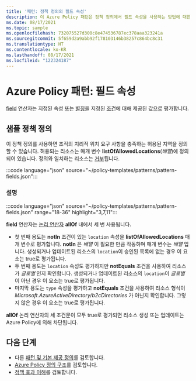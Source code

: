 ```yaml
---
title: '패턴: 정책 정의의 필드 속성'
description: 이 Azure Policy 패턴은 정책 정의에서 필드 속성을 사용하는 방법에 대한 예를 제공합니다.
ms.date: 08/17/2021
ms.topic: sample
ms.openlocfilehash: 732075527d300c8e474536787ec378aaa323241a
ms.sourcegitcommit: 5f659d2a9abb92f178103146b38257c864bc8c31
ms.translationtype: HT
ms.contentlocale: ko-KR
ms.lasthandoff: 08/17/2021
ms.locfileid: "122324187"
---
```

# <a name="azure-policy-pattern-field-properties"></a>Azure Policy 패턴: 필드 속성

[field](../concepts/definition-structure.md#fields) 연산자는 지정된 속성 또는 [별칭](../concepts/definition-structure.md#aliases)을 지정된 [조건](../concepts/definition-structure.md#conditions)에 대해 제공된 값으로 평가합니다.

## <a name="sample-policy-definition"></a>샘플 정책 정의

이 정책 정의를 사용하면 조직의 지리적 위치 요구 사항을 충족하는 허용된 지역을 정의할 수 있습니다. 허용되는 리소스는 매개 변수 **listOfAllowedLocations**(_배열_)에 정의되어 있습니다. 정의와 일치하는 리소스는 [거부](../concepts/effects.md#deny)됩니다.

:::code language="json" source="~/policy-templates/patterns/pattern-fields.json":::

### <a name="explanation"></a>설명

:::code language="json" source="~/policy-templates/patterns/pattern-fields.json" range="18-36" highlight="3,7,11":::

**field** 연산자는 [논리 연산자](../concepts/definition-structure.md#logical-operators) **allOf** 내에서 세 번 사용됩니다.

- 첫 번째 용도는 **notIn** 조건이 있는 `location` 속성을 **listOfAllowedLocations** 매개 변수로 평가합니다. **notIn** 은 _배열_ 이 필요한 만큼 작동하며 매개 변수는 _배열_ 입니다. 생성되거나 업데이트된 리소스의 `location`이 승인된 목록에 없는 경우 이 요소는 true로 평가됩니다.
- 두 번째 용도는 `location` 속성도 평가하지만 **notEquals** 조건을 사용하여 리소스가 _글로벌_ 인지 확인합니다. 생성되거나 업데이트된 리소스의 `location`이 _글로벌_ 이 아닌 경우 이 요소는 true로 평가됩니다.
- 마지막 용도는 `type` 속성을 평가하고 **notEquals** 조건을 사용하여 리소스 형식이 _Microsoft.AzureActiveDirectory/b2cDirectories_ 가 아닌지 확인합니다. 그렇지 않은 경우 이 요소는 true로 평가됩니다.

**allOf** 논리 연산자의 세 조건문이 모두 true로 평가되면 리소스 생성 또는 업데이트는 Azure Policy에 의해 차단됩니다.

## <a name="next-steps"></a>다음 단계

- 다른 [패턴 및 기본 제공 정의](./index.md)를 검토합니다.
- [Azure Policy 정의 구조](../concepts/definition-structure.md)를 검토합니다.
- [정책 효과 이해](../concepts/effects.md)를 검토합니다.